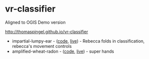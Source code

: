# vr-classifier

Aligned to OGIS Demo version

http://thomaspingel.github.io/vr-classifier

* impartial-lumpy-ear - ([code](https://glitch.com/edit/#!/impartial-lumpy-ear), [live](https://impartial-lumpy-ear.glitch.me/?url=https://rawhitten.github.io/chunk.laz)) - Rebecca folds in classification, rebecca's movement controls
* amplified-wheat-radon - ([code](https://glitch.com/edit/#!/amplified-wheat-radon), [live](https://amplified-wheat-radon.glitch.me/?url=https://rawhitten.github.io/chunk.laz)) - super hands
